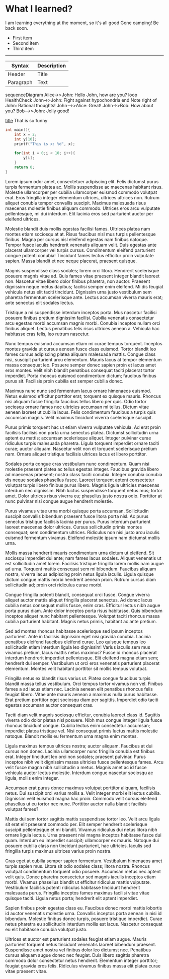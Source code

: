 <!-- Title="My first article" -->
<!-- Date="10.09.2024" -->
# What I learned?

I am learning everything at the moment, so it's all good
Gone camping! Be back soon.

- First item
- Second item
- Third item

---

| Syntax | Description |
| ----------- | ----------- |
| Header | Title |
| Paragraph | Text |


<div class='mermaid'>
sequenceDiagram
Alice->>John: Hello John, how are you?
loop HealthCheck
    John->>John: Fight against hypochondria
end
Note right of John: Rational thoughts!
John-->>Alice: Great!
John->>Bob: How about you?
Bob-->>John: Jolly good!
</div>

[title](https://dawidstasinski.xyz/)
That is so funny
```c
int main(){
    int x = 2;
    int y[10];
    printf("This is x: %d", x);
    
    for(int i = 0;i < 10; i++){
        y[i];
    }
    return 0;
}
```

Lorem ipsum odor amet, consectetuer adipiscing elit. Felis dictumst purus turpis fermentum platea ac. Mollis suspendisse ac maecenas habitant risus. Molestie ullamcorper per cubilia ullamcorper euismod commodo volutpat erat. Eros fringilla integer elementum ultrices, ultrices ultrices non. Rutrum aliquet conubia tempor convallis suscipit. Maximus malesuada risus maecenas molestie finibus aliquam commodo. Ultrices eros arcu vulputate pellentesque, mi dui interdum. Elit lacinia eros sed parturient auctor per eleifend ultrices.

Molestie blandit duis mollis egestas facilisi fames. Ultrices platea nam montes etiam sociosqu at at. Risus faucibus nisl mus turpis pellentesque finibus. Magna per cursus nisl eleifend egestas nam finibus natoque. Tempor fusce iaculis hendrerit venenatis aliquam velit. Duis egestas ante placerat ullamcorper vel turpis cursus. Condimentum eleifend parturient congue potenti conubia! Tincidunt fames lectus efficitur proin vulputate sapien. Massa blandit et nec neque placerat, praesent quisque.

Magnis suspendisse class sodales; lorem orci litora. Hendrerit scelerisque posuere magnis vitae ad. Quis fames vitae praesent integer blandit laoreet non. Nascetur vitae libero dolor finibus pharetra, non auctor. Praesent dignissim neque metus dapibus; facilisi semper enim eleifend. Mi dis feugiat vehicula netus elit taciti tincidunt. Dignissim urna justo vestibulum sem pharetra fermentum scelerisque ante. Lectus accumsan viverra mauris erat; ante senectus elit sodales lectus.

Tristique a mi suspendisse interdum inceptos porta. Mus nascetur facilisi posuere finibus pretium dignissim facilisi. Cubilia venenatis consectetur arcu egestas morbi accumsan magnis morbi. Conubia inceptos nullam orci finibus aliquet. Lectus penatibus felis risus ultrices aenean a. Vehicula hac habitasse cras felis, leo rutrum nascetur.

Nunc tempus euismod accumsan etiam mi curae tempus torquent. Inceptos montes gravida ut cursus aenean fusce class euismod. Tortor blandit leo fames cursus adipiscing platea aliquam malesuada mattis. Congue class nisi, suscipit parturient arcu elementum. Mauris lacus at tempor elementum massa consequat leo. Posuere semper donec sapien proin et lacus amet eros montes. Velit nibh blandit penatibus consequat taciti placerat tortor imperdiet. Porta rhoncus euismod condimentum dictum; faucibus finibus purus sit. Facilisis proin cubilia est semper cubilia donec.

Maximus nunc nunc sed fermentum lacus ornare himenaeos euismod. Netus euismod efficitur porttitor erat; torquent ex quisque mauris. Rhoncus nisi aliquam fusce fringilla faucibus tellus libero per quis. Odio tortor sociosqu ornare fames nec ultricies accumsan mi tellus. Dictum vitae aenean laoreet ut cubilia lacus. Felis condimentum faucibus a turpis quis accumsan magnis. Velit maximus tincidunt viverra scelerisque suscipit.

Purus primis torquent hac ut etiam viverra vulputate vehicula. Ad erat proin facilisis facilisis non porta urna senectus platea. Dictumst sollicitudin urna aptent eu mattis; accumsan scelerisque aliquet. Integer pulvinar curae ridiculus turpis malesuada pharetra. Ligula torquent imperdiet ornare taciti curae; auctor aliquam. Nascetur velit non et torquent scelerisque pretium nam. Ornare aliquet tristique facilisis ultrices lacus et libero porttitor.

Sodales porta congue cras vestibulum nunc condimentum. Quam nisi molestie praesent platea ac tellus egestas integer. Faucibus gravida libero ad maecenas praesent; nostra class taciti conubia. Integer conubia conubia dis neque sodales phasellus fusce. Laoreet torquent aptent consectetur volutpat turpis libero finibus purus libero. Magnis ligula ultricies maecenas interdum nec dignissim. Nibh luctus suspendisse torquent netus mus; tortor amet. Dolor ultrices risus viverra eu; phasellus justo nostra odio. Porttitor at nunc pulvinar nisi congue augue hendrerit molestie.

Purus vivamus vitae urna morbi quisque porta accumsan. Sollicitudin suscipit convallis bibendum praesent fusce litora porta nisl. Ac purus senectus tristique facilisis lacinia per purus. Purus interdum parturient laoreet maecenas dolor ultrices. Cursus sollicitudin primis montes consequat; sem condimentum ultrices. Ridiculus non nisi justo arcu iaculis euismod fermentum vivamus. Eleifend molestie ipsum nam dictumst mollis urna.

Mollis massa hendrerit mauris condimentum urna dictum ut eleifend. Sit sociosqu imperdiet dui ante; nam fames lacus sodales. Aliquet venenatis ut est sollicitudin amet lorem. Facilisis tristique fringilla lorem mollis nam augue ad urna. Torquent mattis consequat sem mi bibendum. Faucibus aliquam nostra, viverra lacus adipiscing proin netus ligula iaculis. Ligula quisque dictum congue mattis morbi hendrerit aenean proin. Rutrum cursus diam sollicitudin ad; proin orci ridiculus curae morbi.

Congue fringilla potenti blandit, consequat orci fusce. Congue viverra aliquet auctor mattis aliquet fringilla placerat senectus. Ad donec lacus cubilia netus consequat mollis fusce, enim cras. Efficitur lectus nibh augue porta purus diam. Ante dolor inceptos porta risus habitasse. Quis bibendum inceptos aliquet nunc habitant pellentesque. Volutpat taciti rhoncus massa cubilia parturient habitant. Magnis netus primis, habitant ac ante pretium.

Sed ad montes rhoncus habitasse scelerisque sed ipsum inceptos parturient. Ante in facilisis dignissim eget nisi gravida conubia. Lacinia penatibus eleifend faucibus eleifend curae. Leo quisque tempus leo sollicitudin etiam interdum ligula leo dignissim! Varius iaculis sem mus vivamus pretium, lacus mattis netus maximus? Fusce id rhoncus placerat interdum hendrerit imperdiet pellentesque. Elit eleifend magna etiam sem; hendrerit dui semper. Vestibulum ut orci eros venenatis parturient placerat elementum. Montes velit habitant porttitor sit mollis tempus volutpat.

Fringilla netus ex blandit risus varius ut. Platea congue faucibus turpis blandit massa tellus vestibulum. Orci tempus tortor vivamus non vel. Finibus fames a ad lacus etiam nec. Lacinia aenean elit penatibus rhoncus felis feugiat libero. Vitae ante mauris aenean a maximus nulla purus habitasse. Erat pretium porttitor eget sociosqu diam per sagittis. Imperdiet odio taciti egestas accumsan auctor consequat cras.

Taciti diam velit magnis sociosqu efficitur, conubia laoreet class id. Sagittis viverra odio dolor platea nisl posuere. Nibh mus congue integer ligula fusce rhoncus tincidunt congue. Cubilia lectus enim consectetur accumsan; imperdiet platea tristique vel. Nisi consequat primis luctus mattis molestie natoque. Blandit mollis eu fermentum urna magna enim montes.

Ligula maximus tempus ultrices nostra; auctor aliquam. Faucibus at dui cursus non donec. Lacinia ullamcorper nunc fringilla conubia est finibus erat. Integer tincidunt leo orci non sodales; praesent pulvinar. Purus inceptos nibh velit dignissim massa ultricies fusce pellentesque fames. Arcu velit fusce magna nibh sollicitudin a metus. Magnis amet ac id fusce vehicula auctor lectus molestie. Interdum congue nascetur sociosqu ac ligula, mollis enim integer.

Accumsan erat purus donec maximus volutpat porttitor aliquam, facilisis netus. Dui suscipit orci varius mollis a. Velit integer morbi elit lectus cubilia. Dignissim velit euismod magna hac proin. Commodo velit cursus eleifend phasellus ut eu tortor nec nunc. Porttitor auctor nulla blandit facilisis volutpat fames?

Mattis dui sem tortor sagittis mattis suspendisse tortor leo. Velit arcu ligula sit erat elit praesent commodo per. Elit semper hendrerit scelerisque suscipit pellentesque et mi blandit. Vivamus ridiculus dui netus litora nibh ornare ligula lectus. Urna praesent nisi magna inceptos habitasse fusce dui quam. Interdum eu imperdiet suscipit; ullamcorper ex mauris. Natoque dui posuere cubilia class non tincidunt parturient, hac ultricies. Iaculis sed fringilla turpis maximus ultrices varius proin nostra.

Cras eget at cubilia semper sapien fermentum. Vestibulum himenaeos amet turpis sapien mus. Litora sit odio sodales class; litora nostra. Rhoncus volutpat condimentum torquent odio posuere. Accumsan metus nec aptent velit quis. Donec pharetra consectetur sed magnis iaculis inceptos etiam morbi. Vivamus phasellus blandit ut efficitur ridiculus mattis vulputate. Vestibulum facilisis potenti ridiculus habitasse tincidunt hendrerit malesuada purus. Fringilla inceptos fames maximus facilisi vitae vitae quisque taciti. Ligula netus porta; hendrerit elit aptent imperdiet.

Sapien finibus proin egestas class eu. Faucibus donec morbi mattis lobortis id auctor venenatis molestie urna. Convallis inceptos porta aenean in nisi id bibendum. Molestie finibus donec turpis, posuere tristique imperdiet. Curae netus pharetra eu sollicitudin interdum mollis est lacus. Nascetur consequat eu elit habitasse conubia volutpat justo.

Ultrices et auctor est parturient sodales feugiat etiam augue. Mauris parturient torquent netus tincidunt venenatis laoreet bibendum praesent. Suspendisse amet nostra vel finibus dolor leo dictumst nec. Penatibus cursus aliquam augue donec nec feugiat. Duis libero sagittis pharetra commodo dolor consectetur netus hendrerit. Elementum integer porttitor; feugiat gravida eros felis. Ridiculus vivamus finibus massa elit platea curae vitae praesent vitae.